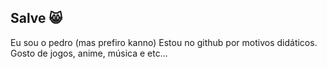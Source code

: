 ## Salve 😸

Eu sou o pedro (mas prefiro kanno)
Estou no github por motivos didáticos.
Gosto de jogos, anime, música e etc...
